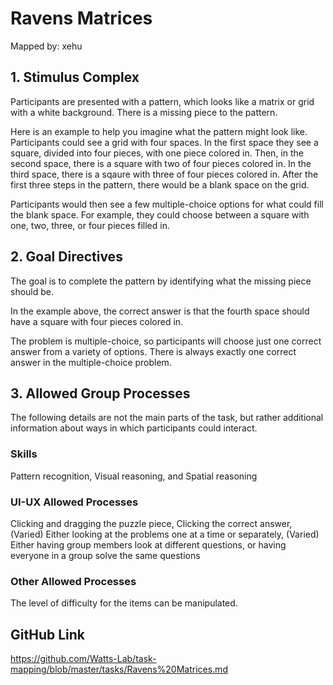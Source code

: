 # Ravens Matrices

Mapped by: xehu 

## 1. Stimulus Complex 
Participants are presented with a pattern, which looks like a matrix or grid with a white background. There is a missing piece to the pattern.

Here is an example to help you imagine what the pattern might look like. Participants could see a grid with four spaces. In the first space they see a square, divided into four pieces, with one piece colored in. Then, in the second space, there is a square with two of four pieces colored in. In the third space, there is a sqaure with three of four pieces colored in. After the first three steps in the pattern, there would be a blank space on the grid.

Participants would then see a few multiple-choice options for what could fill the blank space. For example, they could choose between a square with one, two, three, or four pieces filled in.

## 2. Goal Directives 
The goal is to complete the pattern by identifying what the missing piece should be. 

In the example above, the correct answer is that the fourth space should have a square with four pieces colored in.

The problem is multiple-choice, so participants will choose just one correct answer from a variety of options. There is always exactly one correct answer in the multiple-choice problem.

## 3. Allowed Group Processes 
The following details are not the main parts of the task, but rather additional information about ways in which participants could interact.

### Skills 
Pattern recognition, Visual reasoning, and Spatial reasoning

### UI-UX Allowed Processes
Clicking and dragging the puzzle piece, Clicking the correct answer, (Varied) Either looking at the problems one at a time or separately, (Varied) Either having group members look at different questions, or having everyone in a group solve the same questions

### Other Allowed Processes
The level of difficulty for the items can be manipulated.

## GitHub Link 
https://github.com/Watts-Lab/task-mapping/blob/master/tasks/Ravens%20Matrices.md
